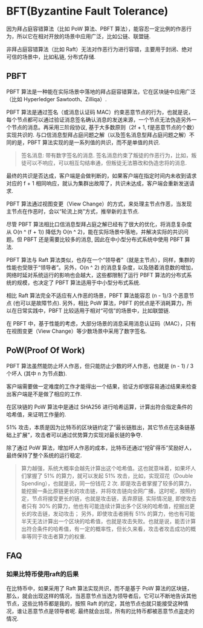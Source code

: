# BFT(Byzantine Fault Tolerance)
因为拜占庭容错算法（比如 PoW 算法、PBFT 算法），能容忍一定比例的作恶行为，所以它在相对开放的场景中应用广泛，比如公链、联盟链.

非拜占庭容错算法（比如 Raft）无法对作恶行为进行容错，主要用于封闭、绝对可信的场景中，比如私链, 分布式存储.

## PBFT
PBFT 算法是一种能在实际场景中落地的拜占庭容错算法，它在区块链中应用广泛（比如 Hyperledger Sawtooth、Zilliqa）.

PBFT 算法是通过签名（或消息认证码 MAC）约束恶意节点的行为，也就是说，每个节点都可以通过验证消息签名确认消息的发送来源，一个节点无法伪造另外一个节点的消息。再采用三阶段协议, 基于大多数原则（2f + 1, f是恶意节点的个数）实现共识的. 与口信消息型拜占庭问题之解（以及签名消息型拜占庭问题之解）不同的是，PBFT 算法实现的是一系列值的共识，而不是单值的共识.

> 签名消息: 带有数字签名的消息. 签名消息约束了叛徒的作恶行为，比如，叛徒可以不响应，可以相互勾结串通，但叛徒无法篡改和伪造忠将的消息.

最终的共识是否达成，客户端是会做判断的，如果客户端在指定时间内未收到请求对应的 f + 1 相同响应，就认为集群出故障了，共识未达成，客户端会重新发送请求.

PBFT 算法通过视图变更（View Change）的方式，来处理主节点作恶，当发现主节点在作恶时，会以“轮流上岗”方式，推举新的主节点.

尽管 PBFT 算法相比口信消息型拜占庭之解已经有了很大的优化，将消息复杂度从 O(n ^ (f + 1)) 降低为 O(n ^ 2)，能在实际场景中落地，并解决实际的共识问题。但 PBFT 还是需要比较多的消息, 因此在中小型分布式系统中使用 PBFT 算法.

PBFT 算法与 Raft 算法类似，也存在一个“领导者”（就是主节点），同样，集群的性能也受限于“领导者”。另外，O(n ^ 2) 的消息复杂度，以及随着消息数的增加，网络时延对系统运行的影响也会越大，这些都限制了运行 PBFT 算法的分布式系统的规模，也决定了 PBFT 算法适用于中小型分布式系统.

相比 Raft 算法完全不适应有人作恶的场景，PBFT 算法能容忍 (n - 1)/3 个恶意节点 (也可以是故障节点). 另外，相比 PoW 算法，PBFT 的优点是不消耗算力，所以在日常实践中，PBFT 比较适用于相对“可信”的场景中，比如联盟链.

在 PBFT 中，基于性能的考虑，大部分场景的消息采用消息认证码（MAC），只有在视图变更（View Change）等少数场景中采用了数字签名.

## PoW(Proof Of Work)
PBFT 算法虽然能防止坏人作恶，但只能防止少数的坏人作恶，也就是 (n - 1) / 3 个坏人 (其中 n 为节点数).

客户端需要做一定难度的工作才能得出一个结果，验证方却很容易通过结果来检查出客户端是不是做了相应的工作.

在区块链的 PoW 算法中是通过 SHA256 进行哈希运算，计算出符合指定条件的哈希值，来证明工作量的.

51% 攻击，本质是因为比特币的区块链约定了“最长链胜出，其它节点在这条链基础上扩展”，攻击者可以通过优势算力实现对最长链的争夺.

除了通过 PoW 算法，增加坏人作恶的成本，比特币还通过“挖矿得币”奖励好人，最终保持了整个系统的运行稳定.

> 算力越强，系统大概率会越先计算出这个哈希值。这也就意味着，如果坏人们掌握了 51% 的算力，就可以发起 51% 攻击，比如，实现双花（Double Spending），也就是说，同一份钱花 2 次. 即是攻击者掌握了较多的算力，能挖掘一条比原链更长的攻击链，并将攻击链向全网广播，这时呢，按照约定，节点将接受更长的链，也就是攻击链，丢弃原链. 实际情况是, 即使攻击者只有 30% 的算力，他也有可能连续计算出多个区块的哈希值，挖掘出更长的攻击链，发动攻击； 另外，即使攻击者拥有 51% 的算力，他也有可能半天无法计算出一个区块的哈希值，也就是攻击失败。也就是说，能否计算出符合条件的哈希值，有一定的概率性，但长久来看，攻击者攻击成功的概率等同于攻击者算力的权重.

## FAQ

### 如果比特币使用raft的后果
在比特币中，如果采用了 Raft 算法实现共识，而不是基于 PoW 算法的区块链，那么，就会出现这样的情况，当恶意节点当选为领导者后，它可以不断地告诉其他节点，这些比特币都是我的，按照 Raft 的约定，其他节点也就只能接受这种情况，谁让恶意节点是领导者呢. 最终就会出现，所有的比特币都被恶意节点盗走的情况.